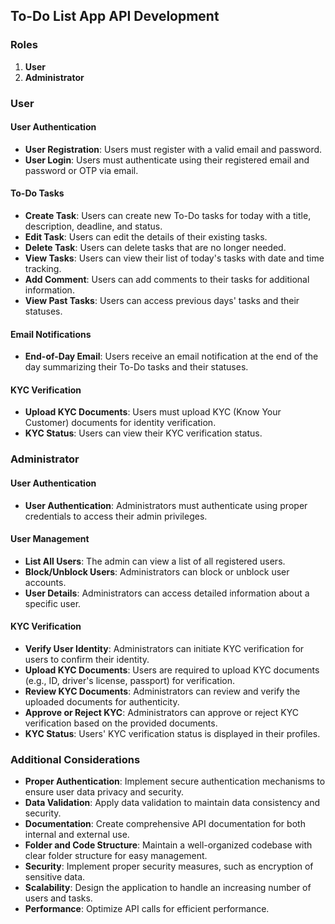 ## To-Do List App API Development

### Roles

1. **User**
2. **Administrator**

### User

#### User Authentication

- **User Registration**: Users must register with a valid email and password.
- **User Login**: Users must authenticate using their registered email and password or OTP via email.

#### To-Do Tasks

- **Create Task**: Users can create new To-Do tasks for today with a title, description, deadline, and status.
- **Edit Task**: Users can edit the details of their existing tasks.
- **Delete Task**: Users can delete tasks that are no longer needed.
- **View Tasks**: Users can view their list of today's tasks with date and time tracking.
- **Add Comment**: Users can add comments to their tasks for additional information.
- **View Past Tasks**: Users can access previous days' tasks and their statuses.

#### Email Notifications

- **End-of-Day Email**: Users receive an email notification at the end of the day summarizing their To-Do tasks and their statuses.

#### KYC Verification

- **Upload KYC Documents**: Users must upload KYC (Know Your Customer) documents for identity verification.
- **KYC Status**: Users can view their KYC verification status.

### Administrator

#### User Authentication

- **User Authentication**: Administrators must authenticate using proper credentials to access their admin privileges.

#### User Management

- **List All Users**: The admin can view a list of all registered users.
- **Block/Unblock Users**: Administrators can block or unblock user accounts.
- **User Details**: Administrators can access detailed information about a specific user.

#### KYC Verification

- **Verify User Identity**: Administrators can initiate KYC verification for users to confirm their identity.
- **Upload KYC Documents**: Users are required to upload KYC documents (e.g., ID, driver's license, passport) for verification.
- **Review KYC Documents**: Administrators can review and verify the uploaded documents for authenticity.
- **Approve or Reject KYC**: Administrators can approve or reject KYC verification based on the provided documents.
- **KYC Status**: Users' KYC verification status is displayed in their profiles.

### Additional Considerations

- **Proper Authentication**: Implement secure authentication mechanisms to ensure user data privacy and security.
- **Data Validation**: Apply data validation to maintain data consistency and security.
- **Documentation**: Create comprehensive API documentation for both internal and external use.
- **Folder and Code Structure**: Maintain a well-organized codebase with clear folder structure for easy management.
- **Security**: Implement proper security measures, such as encryption of sensitive data.
- **Scalability**: Design the application to handle an increasing number of users and tasks.
- **Performance**: Optimize API calls for efficient performance.

